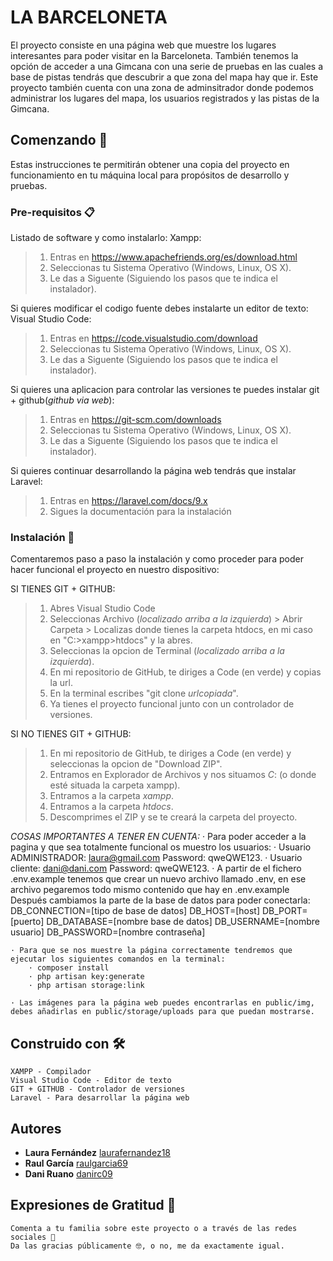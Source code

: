 # LA BARCELONETA

El proyecto consiste en una página web que muestre los lugares interesantes para poder visitar en la Barceloneta. También tenemos la opción de acceder a una Gimcana con una serie de pruebas en las cuales a base de pistas tendrás que descubrir a que zona del mapa hay que ir. 
Este proyecto también cuenta con una zona de adminsitrador donde podemos administrar los lugares del mapa, los usuarios registrados y las pistas de la Gimcana.

## Comenzando 🚀

Estas instrucciones te permitirán obtener una copia del proyecto en funcionamiento en tu máquina local para propósitos de desarrollo y pruebas.

### Pre-requisitos 📋

Listado de software y como instalarlo:
Xampp:
>1. Entras en https://www.apachefriends.org/es/download.html
>2. Seleccionas tu Sistema Operativo (Windows, Linux, OS X).
>3. Le das a Siguente (Siguiendo los pasos que te indica el instalador).

Si quieres modificar el codigo fuente debes instalarte un editor de texto:
Visual Studio Code:
>1. Entras en https://code.visualstudio.com/download
>2. Seleccionas tu Sistema Operativo (Windows, Linux, OS X).
>3. Le das a Siguente (Siguiendo los pasos que te indica el instalador).

Si quieres una aplicacion para controlar las versiones te puedes instalar git + github(_github via web_):
>1. Entras en https://git-scm.com/downloads
>2. Seleccionas tu Sistema Operativo (Windows, Linux, OS X).
>3. Le das a Siguente (Siguiendo los pasos que te indica el instalador).

Si quieres continuar desarrollando la página web tendrás que instalar Laravel:
>1. Entras en https://laravel.com/docs/9.x
>2. Sigues la documentación para la instalación


### Instalación 🔧

Comentaremos paso a paso la instalación y como proceder para poder hacer funcional el proyecto en nuestro dispositivo:

SI TIENES GIT + GITHUB: 
>1. Abres Visual Studio Code
>2. Seleccionas Archivo (_localizado arriba a la izquierda_) > Abrir Carpeta > Localizas donde tienes la carpeta htdocs, en mi caso en "C:>xampp>htdocs" y la abres.
>3. Seleccionas la opcion de Terminal (_localizado arriba a la izquierda_).
>4. En mi repositorio de GitHub, te diriges a Code (en verde) y copias la url.
>5. En la terminal escribes "git clone _urlcopiada_".
>6. Ya tienes el proyecto funcional junto con un controlador de versiones.

SI NO TIENES GIT + GITHUB: 
>1. En mi repositorio de GitHub, te diriges a Code (en verde) y seleccionas la opcion de "Download ZIP".
>2. Entramos en Explorador de Archivos y nos situamos *C*: (o donde esté situada la carpeta xampp).
>2. Entramos a la carpeta *xampp*.
>3. Entramos a la carpeta *htdocs*.
>4. Descomprimes el ZIP y se te creará la carpeta del proyecto.

*COSAS IMPORTANTES A TENER EN CUENTA:*
    · Para poder acceder a la pagina y que sea totalmente funcional os muestro los usuarios:
        · Usuario ADMINISTRADOR: laura@gmail.com Password: qweQWE123.
        · Usuario cliente: dani@dani.com Password: qweQWE123.
    · A partir de el fichero .env.example tenemos que crear un nuevo archivo llamado .env, en ese archivo pegaremos todo mismo contenido que hay en .env.example
      Después cambiamos la parte de la base de datos para poder conectarla:
        DB_CONNECTION=[tipo de base de datos]
        DB_HOST=[host]
        DB_PORT=[puerto]
        DB_DATABASE=[nombre base de datos]
        DB_USERNAME=[nombre usuario]
        DB_PASSWORD=[nombre contraseña]
        
    · Para que se nos muestre la página correctamente tendremos que ejecutar los siguientes comandos en la terminal:
        · composer install
        · php artisan key:generate
        · php artisan storage:link
        
    · Las imágenes para la página web puedes encontrarlas en public/img, debes añadirlas en public/storage/uploads para que puedan mostrarse.
        
## Construido con 🛠️

    XAMPP - Compilador 
    Visual Studio Code - Editor de texto
    GIT + GITHUB - Controlador de versiones
    Laravel - Para desarrollar la página web

## Autores
* **Laura Fernández** [laurafernandez18](https://github.com/LauraFernandez18)
* **Raul García** [raulgarcia69](https://github.com/RaulGarcia69)
* **Dani Ruano** [danirc09](https://github.com/danirc09)

## Expresiones de Gratitud 🎁

    Comenta a tu familia sobre este proyecto o a través de las redes sociales 📢
    Da las gracias públicamente 🤓, o no, me da exactamente igual.
